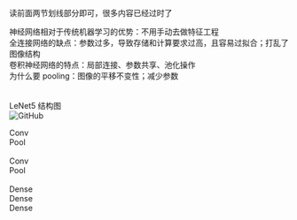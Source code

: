 
读前面两节划线部分即可，很多内容已经过时了  

神经网络相对于传统机器学习的优势：不用手动去做特征工程  
全连接网络的缺点：参数过多，导致存储和计算要求过高，且容易过拟合；打乱了图像结构  
卷积神经网络的特点：局部连接、参数共享、池化操作  
为什么要 pooling：图像的平移不变性；减少参数  
<br>
<br>
LeNet5 结构图  
![GitHub](https://github.com/yananma/xiangmu/blob/master/%E8%AE%BA%E6%96%87/LeNet5/LeNet5.png)  

Conv  
Pool   
<br>
Conv  
Pool  
<br> 
Dense  
Dense  
Dense  
